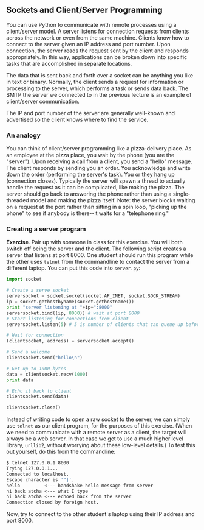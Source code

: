 ## Sockets and Client/Server Programming

You can use Python to communicate with remote processes using a client/server model. A server listens for connection requests from clients across the network or even from the same machine. Clients know how to connect to the server given an IP address and port number. Upon connection, the server reads the request sent by the client and responds appropriately. In this way, applications can be broken down into specific tasks that are accomplished in separate locations.

The data that is sent back and forth over a socket can be anything you like in text or binary. Normally, the client sends a request for information or processing to the server, which performs a task or sends data back. The SMTP the server we connected to in the previous lecture is an example of  client/server communication.

The IP and port number of the server are generally well-known and advertised so the client knows where to find the service.

### An analogy

You can think of client/server programming like a pizza-delivery place.  As an employee at the pizza place, you wait by the phone (you are the "server").  Upon receiving a call from a client, you send a "hello" message.  The client responds by sending you an order.  You acknowledge and write down the order (performing the server's task).  You or they hang up (connection closes).  Typically the server will spawn a thread to actually handle the request as it can be complicated, like making the pizza.  The server should go back to answering the phone rather than using a single-threaded model and making the pizza itself.  Note: the server blocks waiting on a request at the port rather than sitting in a spin loop, "picking up the phone" to see if anybody is there--it waits for a "telephone ring."

### Creating a server program

**Exercise**. Pair up with someone in class for this exercise. You will both switch off being the server and the client. The following script creates a server that listens at port 8000. One student should run this program while the other uses `telnet` from the commandline to contact the server from a different laptop. You can put this code into `server.py`:

```python
import socket

# Create a serve socket
serversocket = socket.socket(socket.AF_INET, socket.SOCK_STREAM)
ip = socket.gethostbyname(socket.gethostname())
print "server listening at "+ip+":8000"
serversocket.bind((ip, 8000)) # wait at port 8000
# Start listening for connections from client
serversocket.listen(5) # 5 is number of clients that can queue up before failure

# Wait for connection
(clientsocket, address) = serversocket.accept()

# Send a welcome
clientsocket.send("hello\n")

# Get up to 1000 bytes
data = clientsocket.recv(1000)
print data

# Echo it back to client
clientsocket.send(data)

clientsocket.close()
```

Instead of writing code to open a raw socket to the server, we can simply use `telnet` as our client program, for the purposes of this exercise. (When we need to communicate with a remote server as a client, the target will always be a web server. In that case we get to use a much higher level library, `urllib2`, without worrying about these low-level details.)  To test this out yourself, do this from the commandline:

```bash
$ telnet 127.0.0.1 8000
Trying 127.0.0.1...
Connected to localhost.
Escape character is '^]'.
hello         <--- handshake hello message from server
hi back atcha <--- what I type
hi back atcha <--- echoed back from the server
Connection closed by foreign host.
```

Now, try to connect to the other student's laptop using their IP address and port 8000.
